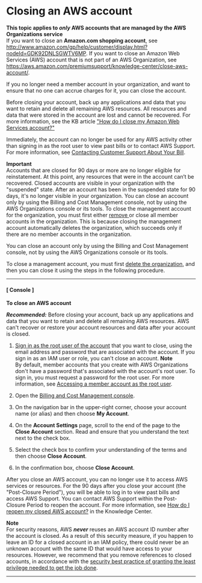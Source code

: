 # Closing an AWS account<a name="orgs_manage_accounts_close"></a>

**This topic applies to ***only*** AWS accounts that are managed by the AWS Organizations service**  
If you want to close an **Amazon\.com shopping account**, see [http://www\.amazon\.com/gp/help/customer/display\.html?nodeId=GDK92DNLSGWTV6MP](http://www.amazon.com/gp/help/customer/display.html?nodeId=GDK92DNLSGWTV6MP)\.
If you want to close an Amazon Web Services \(AWS\) account that is not part of an AWS Organization, see [https://aws\.amazon\.com/premiumsupport/knowledge\-center/close\-aws\-account/](https://aws.amazon.com/premiumsupport/knowledge-center/close-aws-account/)\.

If you no longer need a member account in your organization, and want to ensure that no one can accrue charges for it, you can close the account\.

Before closing your account, back up any applications and data that you want to retain and delete all remaining AWS resources\. All resources and data that were stored in the account are lost and cannot be recovered\. For more information, see the KB article [ "How do I close my Amazon Web Services account?"](https://aws.amazon.com/premiumsupport/knowledge-center/close-aws-account/)

Immediately, the account can no longer be used for any AWS activity other than signing in as the root user to view past bills or to contact AWS Support\. For more information, see [Contacting Customer Support About Your Bill](https://docs.aws.amazon.com/awsaccountbilling/latest/aboutv2/billing-get-answers.html)\.

**Important**  
Accounts that are closed for 90 days or more are no longer eligible for reinstatement\. At this point, any resources that were in the account can’t be recovered\.
Closed accounts are visible in your organization with the "suspended" state\. After an account has been in the suspended state for 90 days, it's no longer visible in your organization\.
You can close an account only by using the Billing and Cost Management console, not by using the AWS Organizations console or its tools\.
To close the management account for the organization, you must first either [remove ](orgs_manage_accounts_remove.md#orgs_manage_accounts_remove-member-account) or close all member accounts in the organization\. This is because closing the management account automatically deletes the organization, which succeeds only if there are no member accounts in the organization\.

You can close an account only by using the Billing and Cost Management console, not by using the AWS Organizations console or its tools\.

To close a management account, you must first [delete the organization](orgs_manage_org_delete.md), and then you can close it using the steps in the following procedure\.

------
#### [ Console ]

**To close an AWS account**

***Recommended:*** Before closing your account, back up any applications and data that you want to retain and delete all remaining AWS resources\. AWS can't recover or restore your account resources and data after your account is closed\.

1. [Sign in as the root user of the account](https://docs.aws.amazon.com/general/latest/gr/aws_tasks-that-require-root.html) that you want to close, using the email address and password that are associated with the account\. If you sign in as an IAM user or role, you can't close an account\.
**Note**  
By default, member accounts that you create with AWS Organizations don't have a password that's associated with the account's root user\. To sign in, you must request a password for the root user\. For more information, see [Accessing a member account as the root user](orgs_manage_accounts_access.md#orgs_manage_accounts_access-as-root)\.

1. Open the [Billing and Cost Management console](https://console.aws.amazon.com/billing)\.

1. On the navigation bar in the upper\-right corner, choose your account name \(or alias\) and then choose **My Account**\.

1. On the **Account Settings** page, scroll to the end of the page to the **Close Account** section\. Read and ensure that you understand the text next to the check box\.

1. Select the check box to confirm your understanding of the terms and then choose **Close Account**\.

1. In the confirmation box, choose **Close Account**\.

After you close an AWS account, you can no longer use it to access AWS services or resources\. For the 90 days after you close your account \(the "Post\-Closure Period"\), you will be able to log in to view past bills and access AWS Support\. You can contact AWS Support within the Post\-Closure Period to reopen the account\. For more information, see [How do I reopen my closed AWS account?](https://aws.amazon.com/premiumsupport/knowledge-center/reopen-aws-account/) in the Knowledge Center\.

**Note**  
For security reasons, AWS ***never*** reuses an AWS account ID number after the account is closed\. As a result of this security measure, if you happen to leave an ID for a closed account in an IAM policy, there could never be an unknown account with the same ID that would have access to your resources\. However, we recommend that you remove references to closed accounts, in accordance with the [security best practice of granting the least privilege needed to get the job done](https://docs.aws.amazon.com/IAM/latest/UserGuide/best-practices.html#grant-least-privilege)\.

------
